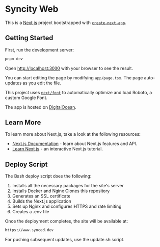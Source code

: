# Syncity Web

This is a [Next.js](https://nextjs.org/) project bootstrapped with
[`create-next-app`](https://github.com/vercel/next.js/tree/canary/packages/create-next-app).

## Getting Started

First, run the development server:

```bash
pnpm dev
```

Open [http://localhost:3000](http://localhost:3000) with your browser to see the
result.

You can start editing the page by modifying `app/page.tsx`. The page
auto-updates as you edit the file.

This project uses
[`next/font`](https://nextjs.org/docs/basic-features/font-optimization) to
automatically optimize and load Roboto, a custom Google Font.

The app is hosted on [DigitalOcean](https://www.digitalocean.com/).

## Learn More

To learn more about Next.js, take a look at the following resources:

- [Next.js Documentation](https://nextjs.org/docs) - learn about Next.js
  features and API.
- [Learn Next.js](https://nextjs.org/learn) - an interactive Next.js tutorial.

## Deploy Script

The Bash deploy script does the following:

1. Installs all the necessary packages for the site's server
2. Installs Docker and Nginx Clones this repository
3. Generates an SSL certificate
4. Builds the Next.js application
5. Sets up Nginx and configures HTTPS and rate limiting
6. Creates a .env file

Once the deployment completes, the site will be available at:

```bash
https://www.synced.dev
```

For pushing subsequent updates, use the update.sh script.
